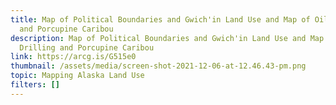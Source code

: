 ```yaml
---
title: Map of Political Boundaries and Gwich'in Land Use and Map of Oil Drilling
  and Porcupine Caribou
description: Map of Political Boundaries and Gwich'in Land Use and Map of Oil
  Drilling and Porcupine Caribou
link: https://arcg.is/G515e0
thumbnail: /assets/media/screen-shot-2021-12-06-at-12.46.43-pm.png
topic: Mapping Alaska Land Use
filters: []
---
```

